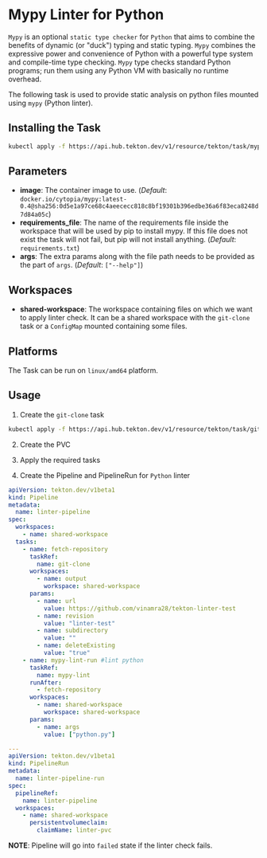 # Mypy Linter for Python

`Mypy` is an optional `static type checker` for `Python` that aims to combine the benefits of dynamic (or "duck") typing and static typing. `Mypy` combines the expressive power and convenience of Python with a powerful type system and compile-time type checking. `Mypy` type checks standard Python programs; run them using any Python VM with basically no runtime overhead.

The following task is used to provide static analysis on python files mounted using `mypy` (Python linter).

## Installing the Task

```bash
kubectl apply -f https://api.hub.tekton.dev/v1/resource/tekton/task/mypy-lint/0.2/raw
```

## Parameters
- **image**: The container image to use. (_Default_: `docker.io/cytopia/mypy:latest-0.4@sha256:0d5e1a97ce68c4aeececc818c8bf19301b396edbe36a6f83eca8248d7d84a05c`)
- **requirements_file**: The name of the requirements file inside the workspace that will be used by pip to install mypy. 
      If this file does not exist the task will not fail, but pip will not install anything. (_Default_: `requirements.txt`)
- **args**: The extra params along with the file path needs to be provided as the part of `args`. (_Default_: `["--help"]`)

## Workspaces

- **shared-workspace**: The workspace containing files on which we want to apply linter check. It can be a shared workspace with the `git-clone` task or a `ConfigMap` mounted containing some files.

## Platforms

The Task can be run on `linux/amd64` platform.

## Usage

1. Create the `git-clone` task

```bash
kubectl apply -f https://api.hub.tekton.dev/v1/resource/tekton/task/git-clone/0.1/raw
```

2. Create the PVC
3. Apply the required tasks

4. Create the Pipeline and PipelineRun for `Python` linter

```yaml
apiVersion: tekton.dev/v1beta1
kind: Pipeline
metadata:
  name: linter-pipeline
spec:
  workspaces:
    - name: shared-workspace
  tasks:
    - name: fetch-repository
      taskRef:
        name: git-clone
      workspaces:
        - name: output
          workspace: shared-workspace
      params:
        - name: url
          value: https://github.com/vinamra28/tekton-linter-test
        - name: revision
          value: "linter-test"
        - name: subdirectory
          value: ""
        - name: deleteExisting
          value: "true"
    - name: mypy-lint-run #lint python
      taskRef:
        name: mypy-lint
      runAfter:
        - fetch-repository
      workspaces:
        - name: shared-workspace
          workspace: shared-workspace
      params:
        - name: args
          value: ["python.py"]

---
apiVersion: tekton.dev/v1beta1
kind: PipelineRun
metadata:
  name: linter-pipeline-run
spec:
  pipelineRef:
    name: linter-pipeline
  workspaces:
    - name: shared-workspace
      persistentvolumeclaim:
        claimName: linter-pvc
```

**NOTE**: Pipeline will go into `failed` state if the linter check fails.
